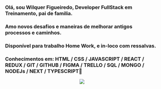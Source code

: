 ### Olá, sou Wilquer Figueiredo, Developer FullStack em Treinamento, pai de familia.
### Amo novos desafios e maneiras de melhorar antigos processos e caminhos.
### Disponível para trabalho Home Work, e in-loco com ressalvas.
### Conhecimentos em: HTML / CSS / JAVASCRIPT / REACT / REDUX / GIT / GITHUB / FIGMA / TRELLO / SQL / MONGO / NODEJs / NEXT / TYPESCRIPT👋
<p align="center"> <img alingn="center" src="https://profile-counter.glitch.me/https://github.com/Wilquer82/count.svg" /></p>
